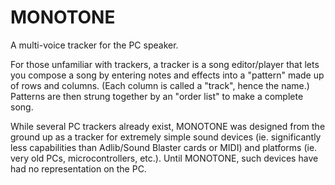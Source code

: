 MONOTONE
========
A multi-voice tracker for the PC speaker.

For those unfamiliar with trackers, a tracker is
a song editor/player that lets you compose a song by entering notes and
effects into a "pattern" made up of rows and columns.  (Each column is
called a "track", hence the name.)  Patterns are then strung together by
an "order list" to make a complete song.

While several PC trackers already exist, MONOTONE was designed from the
ground up as a tracker for extremely simple sound devices (ie.
significantly less capabilities than Adlib/Sound Blaster cards or MIDI)
and platforms (ie. very old PCs, microcontrollers, etc.).  Until
MONOTONE, such devices have had no representation on the PC.
